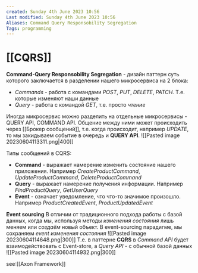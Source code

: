 ```yaml
---
created: Sunday 4th June 2023 10:56
Last modified: Sunday 4th June 2023 10:56
Aliases: Command Query Responsobility Segregation
Tags: programming
---
```


# [[CQRS]]

**Command-Query Responsobility Segregation** - дизайн паттерн суть которого заключается в разделении нашего микросервиса на 2 блока:
- *Commands* - работа с командами *POST*, *PUT*, *DELETE*, *PATCH*. Т.е. которые изменяют наши данные
- *Query* - работа с командой *GET*, т.е. просто *чтение*

Иногда микросервис можно разделить на отдельные микросервисы - QUERY API, COMMAND API.
Общение между ними может происходить через [[Брокер сообщений]], т.е. когда происходит, например *UPDATE*, то мы закидываем событие в очередь и **QUERY API**. 
![[Pasted image 20230604113311.png|400]]


Типы сообщений в CQRS:
- **Command** - выражает намерение изменить состояние нашего приложения. Например
*CreateProductCommand*, *UpdateProductCommand*, *DeleteProductCommand*
- **Query** - выражает намерение получения информации. Например 
*FindProductQuery*, *GetUserQuery*
- **Event** - означает уведомление, что что-то значимое произошло. Например
*ProductCreatedEvent*, *ProductUpdatedEvent*

**Event sourcing** 
В отличии от традиционного подхода работы с базой данных, когда мы, используя методы *изменения состояния* лишь меняем или *создаём* новый объект. В event-sourcing парадигме, мы сохраняем *event изменения состояния*
![[Pasted image 20230604114648.png|300]]
Т.е. в паттерне **CQRS** в *Command API* будет взаимодействовать с Event-store, а *Query API* - c обычной базой данных
![[Pasted image 20230604114932.png|300]]

see:[[Axon Framework]]